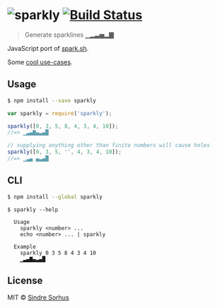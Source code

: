 # ![sparkly](https://cloud.githubusercontent.com/assets/170270/4068189/1b47cab0-2e36-11e4-8b75-16b80330147e.gif) [![Build Status](https://travis-ci.org/sindresorhus/sparkly.svg?branch=master)](https://travis-ci.org/sindresorhus/sparkly)

> Generate sparklines ▁▂▃▅▂▇

JavaScript port of [spark.sh](https://github.com/holman/spark).

Some [cool use-cases](https://github.com/holman/spark/wiki/Wicked-Cool-Usage).


## Usage

```sh
$ npm install --save sparkly
```

```js
var sparkly = require('sparkly');

sparkly([0, 3, 5, 8, 4, 3, 4, 10]);
//=> ▁▃▄▇▄▃▄█

// supplying anything other than finite numbers will cause holes
sparkly([0, 3, 5, '', 4, 3, 4, 10]);
//=> ▁▃▄ ▄▃▄█
```


## CLI

```sh
$ npm install --global sparkly
```

```
$ sparkly --help

  Usage
    sparkly <number> ...
    echo <number> ... | sparkly

  Example
    sparkly 0 3 5 8 4 3 4 10
    ▁▃▄▇▄▃▄█
```


## License

MIT © [Sindre Sorhus](http://sindresorhus.com)
